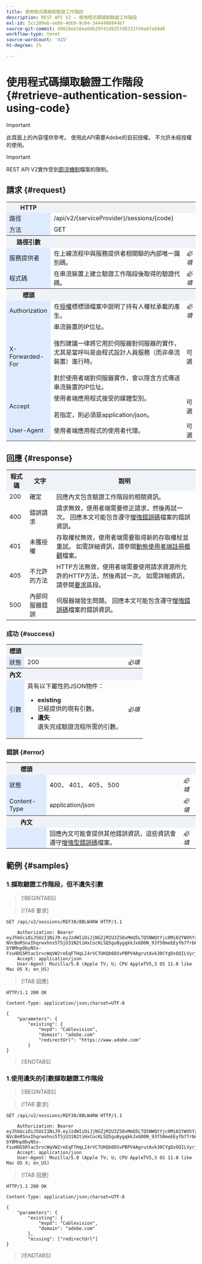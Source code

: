 ```yaml
---
title: 使用程式碼擷取驗證工作階段
description: REST API V2 — 使用程式碼擷取驗證工作階段
exl-id: 5cc209eb-ee6b-4bb9-9c04-3444408844b7
source-git-commit: d982beb16ea0db29f41d0257d8332fd4a07a84d8
workflow-type: tm+mt
source-wordcount: '415'
ht-degree: 2%

---
```


# 使用程式碼擷取驗證工作階段 {#retrieve-authentication-session-using-code}

>[!IMPORTANT]
>
> 此頁面上的內容僅供參考。 使用此API需要Adobe的目前授權。 不允許未經授權的使用。

>[!IMPORTANT]
>
> REST API V2實作受到[節流機制](/help/authentication/integration-guide-programmers/throttling-mechanism.md)檔案的限制。

## 請求 {#request}

<table style="table-layout:auto">
   <tr>
      <th style="background-color: #EFF2F7;">HTTP</th>
      <th style="background-color: #EFF2F7;"></th>
      <th style="background-color: #EFF2F7;"></th>
   </tr>
   <tr>
      <td style="background-color: #DEEBFF;">路徑</td>
      <td>/api/v2/{serviceProvider}/sessions/{code}</td>
      <td></td>
   </tr>
   <tr>
      <td style="background-color: #DEEBFF;">方法</td>
      <td>GET</td>
      <td></td>
   </tr>
   <tr>
      <th style="background-color: #EFF2F7;">路徑引數</th>
      <th style="background-color: #EFF2F7;"></th>
      <th style="background-color: #EFF2F7;"></th>
   </tr>
   <tr>
      <td style="background-color: #DEEBFF;">服務提供者</td>
      <td>在上線流程中與服務提供者相關聯的內部唯一識別碼。</td>
      <td><i>必填</i></td>
   </tr>
    <tr>
      <td style="background-color: #DEEBFF;">程式碼</td>
      <td>在串流裝置上建立驗證工作階段後取得的驗證代碼。</td>
      <td><i>必填</i></td>
   </tr>
   <tr>
      <th style="background-color: #EFF2F7;">標頭</th>
      <th style="background-color: #EFF2F7;"></th>
      <th style="background-color: #EFF2F7;"></th>
   </tr>
   <tr>
      <td style="background-color: #DEEBFF;">Authorization</td>
      <td>在<a href="../../appendix/headers/rest-api-v2-appendix-headers-authorization.md">授權</a>標標頭檔案中說明了持有人權杖承載的產生。</td>
      <td><i>必填</i></td>
   </tr>
   <tr>
      <td style="background-color: #DEEBFF;">X-Forwarded-For</td>
      <td>
         串流裝置的IP位址。
         <br/><br/>
         強烈建議一律將它用於伺服器對伺服器的實作，尤其是當呼叫是由程式設計人員服務（而非串流裝置）進行時。
         <br/><br/>
         對於使用者端對伺服器實作，會以隱含方式傳送串流裝置的IP位址。
      </td> 
      <td>可選</td>
   </tr>
   <tr>
      <td style="background-color: #DEEBFF;">Accept</td>
      <td>
         使用者端應用程式接受的媒體型別。
         <br/><br/>
         若指定，則必須是application/json。
      </td>
      <td>可選</td>
   </tr>
   <tr>
      <td style="background-color: #DEEBFF;">User-Agent</td>
      <td>使用者端應用程式的使用者代理。</td>
      <td>可選</td>
   </tr>
</table>

## 回應 {#response}

<table style="table-layout:auto">
   <tr>
      <th style="background-color: #EFF2F7;">程式碼</th>
      <th style="background-color: #EFF2F7;">文字</th>
      <th style="background-color: #EFF2F7;">說明</th>
   </tr>
   <tr>
      <td>200</td>
      <td>確定</td>
      <td>
        回應內文包含驗證工作階段的相關資訊。
      </td>
   </tr>
   <tr>
      <td>400</td>
      <td>錯誤請求</td>
      <td>
        請求無效，使用者端需要修正請求，然後再試一次。 回應本文可能包含遵守<a href="../../../../features-standard/error-reporting/enhanced-error-codes.md">增強錯誤碼</a>檔案的錯誤資訊。
      </td>
   </tr>
   <tr>
      <td>401</td>
      <td>未獲授權</td>
      <td>
        存取權杖無效，使用者端需要取得新的存取權杖並重試。 如需詳細資訊，請參閱<a href="../../../rest-api-dcr/dynamic-client-registration-overview.md">動態使用者端註冊概觀</a>檔案。
      </td>
   </tr>
   <tr>
      <td>405</td>
      <td>不允許的方法</td>
      <td>
        HTTP方法無效，使用者端需要使用請求資源所允許的HTTP方法，然後再試一次。 如需詳細資訊，請參閱<a href="#request">要求</a>區段。
      </td>
   </tr>
   <tr>
      <td>500</td>
      <td>內部伺服器錯誤</td>
      <td>
        伺服器端發生問題。 回應本文可能包含遵守<a href="../../../../features-standard/error-reporting/enhanced-error-codes.md">增強錯誤碼</a>檔案的錯誤資訊。
      </td>
   </tr>
</table>

### 成功 {#success}

<table style="table-layout:auto">
   <tr>
      <th style="background-color: #EFF2F7;">標頭</th>
      <th style="background-color: #EFF2F7"></th>
      <th style="background-color: #EFF2F7;"></th>
   </tr>
   <tr>
      <td style="background-color: #DEEBFF;">狀態</td>
      <td>200</td>
      <td><i>必填</i></td>
   </tr>
   <tr>
      <th style="background-color: #EFF2F7;">內文</th>
      <th style="background-color: #EFF2F7"></th>
      <th style="background-color: #EFF2F7;"></th>
   </tr>
   <tr>
      <td style="background-color: #DEEBFF;">引數</td>
      <td>
         具有以下屬性的JSON物件：
         <ul>
            <li><b>existing</b><br/>已經提供的現有引數。</li>
            <li><b>遺失</b><br/>遺失完成驗證流程所需的引數。</li>
         </ul>
      </td>
      <td><i>必填</i></td>
</table>

### 錯誤 {#error}

<table style="table-layout:auto">
   <tr>
      <th style="background-color: #EFF2F7;">標頭</th>
      <th style="background-color: #EFF2F7;"></th>
      <th style="background-color: #EFF2F7;"></th>
   </tr>
   <tr>
      <td style="background-color: #DEEBFF;">狀態</td>
      <td>400， 401， 405， 500</td>
      <td><i>必填</i></td>
   </tr>
   <tr>
      <td style="background-color: #DEEBFF;">Content-Type</td>
      <td>application/json</td>
      <td><i>必填</i></td>
   </tr>
   <tr>
      <th style="background-color: #EFF2F7;">內文</th>
      <th style="background-color: #EFF2F7;"></th>
      <th style="background-color: #EFF2F7;"></th>
   </tr>
   <tr>
      <td style="background-color: #DEEBFF;"></td>
      <td>回應內文可能會提供其他錯誤資訊，這些資訊會遵守<a href="../../../../features-standard/error-reporting/enhanced-error-codes.md">增強型錯誤碼</a>檔案。</td>
      <td><i>必填</i></td>
   </tr>
</table>

## 範例 {#samples}

### 1.擷取驗證工作階段，但不遺失引數

>[!BEGINTABS]

>[!TAB 要求]

```HTTPS
GET /api/v2/sessions/REF30/8BLW4RW HTTP/1.1
 
    Authorization: Bearer eyJhbGciOiJSUzI1NiJ9.eyJzdWIiOiJjNGZjM2U3ZS0xMmQ5LTQ5NWQtYjc0Mi02YWVhYzhhNDkwZTciLCJuYmYiOjE3MjQwODc4NjgsImlzcyI6ImF1dGguYWRvYmUuY29tIiwic2NvcGVzIjoiYXBpOmNsaWVudDp2MiIsImV4cCI6MTcyNDEwOTQ2OCwiaWF0IjoxNzI0MDg3ODY4fQ.DJ9GFl_yKAp2Qw-NVcBeRSnxIhqrwxhns5T5jU31N2tiHxCucKLSQ5guBygqkkJx6D0N_93f50meEEyfb7frbHhVHHwmRjHYjkfrWqHCpviwVjVZKKwl8Y3FEMb0bjKIB8p_E3txX9IbzeNGWRufZBRh2sxB5Q9B7XYINpVfh8s_sFvskrbDu5c01neCx5kEagEW5CtE0_EXTgEb5FSr_SfQG3UUu_iwlkOggOh_kOP_5GueElf9jn-bYBMnpObyN5s-FzuHDG5Rtac5rvcWqVW2reEqFTHqLI4rVC7UKQb6DSvPBPV4AgrutAvk30CYgDsOQILVyrjniincp7r9Ww
    Accept: application/json
    User-Agent: Mozilla/5.0 (Apple TV; U; CPU AppleTV5,3 OS 11.0 like Mac OS X; en_US)
```

>[!TAB 回應]

```HTTPS
HTTP/1.1 200 OK

Content-Type: application/json;charset=UTF-8

{        
    "parameters": {
        "existing": {
            "mvpd": "Cablevision",
            "domain": "adobe.com"
            "redirectUrl": "https://www.adobe.com"        
        }
}
```

>[!ENDTABS]

### 1.使用遺失的引數擷取驗證工作階段

>[!BEGINTABS]

>[!TAB 要求]

```HTTPS
GET /api/v2/sessions/REF30/8BLW4RW HTTP/1.1
 
    Authorization: Bearer eyJhbGciOiJSUzI1NiJ9.eyJzdWIiOiJjNGZjM2U3ZS0xMmQ5LTQ5NWQtYjc0Mi02YWVhYzhhNDkwZTciLCJuYmYiOjE3MjQwODc4NjgsImlzcyI6ImF1dGguYWRvYmUuY29tIiwic2NvcGVzIjoiYXBpOmNsaWVudDp2MiIsImV4cCI6MTcyNDEwOTQ2OCwiaWF0IjoxNzI0MDg3ODY4fQ.DJ9GFl_yKAp2Qw-NVcBeRSnxIhqrwxhns5T5jU31N2tiHxCucKLSQ5guBygqkkJx6D0N_93f50meEEyfb7frbHhVHHwmRjHYjkfrWqHCpviwVjVZKKwl8Y3FEMb0bjKIB8p_E3txX9IbzeNGWRufZBRh2sxB5Q9B7XYINpVfh8s_sFvskrbDu5c01neCx5kEagEW5CtE0_EXTgEb5FSr_SfQG3UUu_iwlkOggOh_kOP_5GueElf9jn-bYBMnpObyN5s-FzuHDG5Rtac5rvcWqVW2reEqFTHqLI4rVC7UKQb6DSvPBPV4AgrutAvk30CYgDsOQILVyrjniincp7r9Ww
    Accept: application/json
    User-Agent: Mozilla/5.0 (Apple TV; U; CPU AppleTV5,3 OS 11.0 like Mac OS X; en_US)
```

>[!TAB 回應]

```HTTPS
HTTP/1.1 200 OK

Content-Type: application/json;charset=UTF-8

{        
    "parameters": {
        "existing": {
            "mvpd": "Cablevision",
            "domain": "adobe.com"
        },
        "missing": ["redirectUrl"]
}
```

>[!ENDTABS]
